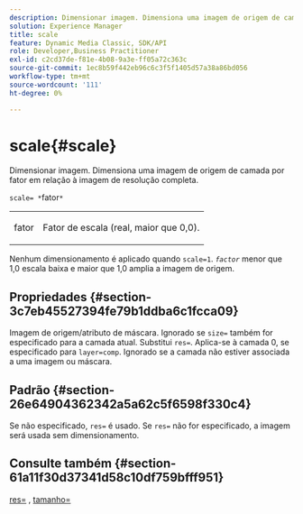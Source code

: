 ```yaml
---
description: Dimensionar imagem. Dimensiona uma imagem de origem de camada por fator em relação à imagem de resolução completa.
solution: Experience Manager
title: scale
feature: Dynamic Media Classic, SDK/API
role: Developer,Business Practitioner
exl-id: c2cd37de-f81e-4b08-9a3e-ff05a72c363c
source-git-commit: 1ec8b59f442eb96c6c3f5f1405d57a38a86bd056
workflow-type: tm+mt
source-wordcount: '111'
ht-degree: 0%

---
```


# scale{#scale}

Dimensionar imagem. Dimensiona uma imagem de origem de camada por fator em relação à imagem de resolução completa.

`scale= *`fator`*`

<table id="simpletable_AC596A87494A4213A7D1C76612E8F2FD"> 
 <tr class="strow"> 
  <td class="stentry"> <p><span class="varname"> fator</span> </p> </td> 
  <td class="stentry"> <p>Fator de escala (real, maior que 0,0). </p></td> 
 </tr> 
</table>

Nenhum dimensionamento é aplicado quando `scale=1`. *`factor`* menor que 1,0 escala baixa e maior que 1,0 amplia a imagem de origem.

## Propriedades {#section-3c7eb45527394fe79b1ddba6c1fcca09}

Imagem de origem/atributo de máscara. Ignorado se `size=` também for especificado para a camada atual. Substitui `res=`. Aplica-se à camada 0, se especificado para `layer=comp`. Ignorado se a camada não estiver associada a uma imagem ou máscara.

## Padrão {#section-26e64904362342a5a62c5f6598f330c4}

Se não especificado, `res=` é usado. Se `res=` não for especificado, a imagem será usada sem dimensionamento.

## Consulte também {#section-61a11f30d37341d58c10df759bfff951}

[res=](../../../../../is-api/http-ref/image-serving-api-ref/c-http-protocol-reference/c-command-reference/r-res.md#reference-3d6fe416801148dea0f786f2b5169e55) ,  [tamanho=](../../../../../is-api/http-ref/image-serving-api-ref/c-http-protocol-reference/c-data-types/r-size.md#reference-04d383f32c7b4003bed9978cb854747b)
